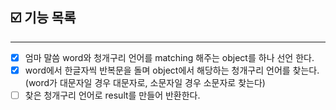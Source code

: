 ## ☑️ 기능 목록
---
- [x] 엄마 말씀 word와 청개구리 언어를 matching 해주는 object를 하나 선언 한다.
- [x] word에서 한글자씩 반복문을 돌며 object에서 해당하는 청개구리 언어를 찾는다. (word가 대문자일 경우 대문자로, 소문자일 경우 소문자로 찾는다)
- [ ] 찾은 청개구리 언어로 result를 만들어 반환한다.